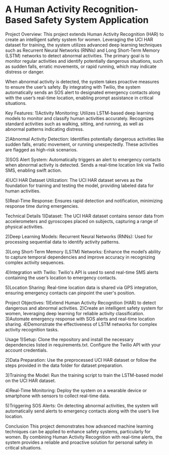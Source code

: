 # A Human Activity Recognition-Based Safety System Application
Project Overview:
This project extends Human Activity Recognition (HAR) to create an intelligent safety system for women. Leveraging the UCI HAR dataset for training, the system utilizes advanced deep learning techniques such as Recurrent Neural Networks (RNNs) and Long Short-Term Memory (LSTM) networks to detect abnormal activities. The primary goal is to monitor regular activities and identify potentially dangerous situations, such as sudden falls, erratic movements, or rapid running, which may indicate distress or danger.

When abnormal activity is detected, the system takes proactive measures to ensure the user’s safety. By integrating with Twilio, the system automatically sends an SOS alert to designated emergency contacts along with the user’s real-time location, enabling prompt assistance in critical situations.

Key Features:
1)Activity Monitoring:
Utilizes LSTM-based deep learning models to monitor and classify human activities accurately. Recognizes standard activities such as walking, sitting, and running, as well as abnormal patterns indicating distress.

2)Abnormal Activity Detection: 
Identifies potentially dangerous activities like sudden falls, erratic movement, or running unexpectedly. These activities are flagged as high-risk scenarios.

3)SOS Alert System:
Automatically triggers an alert to emergency contacts when abnormal activity is detected. Sends a real-time location link via Twilio SMS, enabling swift action.

4)UCI HAR Dataset Utilization:
The UCI HAR dataset serves as the foundation for training and testing the model, providing labeled data for human activities. 

5)Real-Time Response:
Ensures rapid detection and notification, minimizing response time during emergencies.

Technical Details
1)Dataset:
The UCI HAR dataset contains sensor data from accelerometers and gyroscopes placed on subjects, capturing a range of physical activities.

2)Deep Learning Models:
Recurrent Neural Networks (RNNs): Used for processing sequential data to identify activity patterns.

3)Long Short-Term Memory (LSTM) Networks: Enhance the model’s ability to capture temporal dependencies and improve accuracy in recognizing complex activity sequences.

4)Integration with Twilio:
Twilio's API is used to send real-time SMS alerts containing the user’s location to emergency contacts.

5)Location Sharing:
Real-time location data is shared via GPS integration, ensuring emergency contacts can pinpoint the user's position.



Project Objectives:
1)Extend Human Activity Recognition (HAR) to detect dangerous and abnormal activities.
2)Create an intelligent safety system for women, leveraging deep learning for reliable activity classification.
3)Automate emergency response with SOS alerts and real-time location sharing.
4)Demonstrate the effectiveness of LSTM networks for complex activity recognition tasks.


Usage
1)Setup:
Clone the repository and install the necessary dependencies listed in requirements.txt.
Configure the Twilio API with your account credentials.

2)Data Preparation:
Use the preprocessed UCI HAR dataset or follow the steps provided in the data folder for dataset preparation.

3)Training the Model:
Run the training script to train the LSTM-based model on the UCI HAR dataset.

4)Real-Time Monitoring:
Deploy the system on a wearable device or smartphone with sensors to collect real-time data.

5)Triggering SOS Alerts:
On detecting abnormal activities, the system will automatically send alerts to emergency contacts along with the user’s live location.


Conclusion
This project demonstrates how advanced machine learning techniques can be applied to enhance safety systems, particularly for women. By combining Human Activity Recognition with real-time alerts, the system provides a reliable and proactive solution for personal safety in critical situations.
